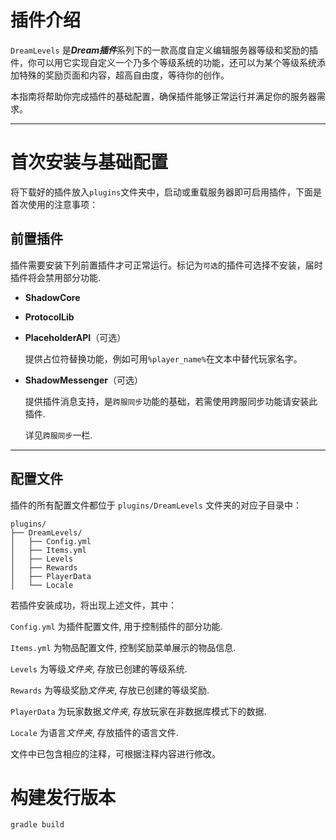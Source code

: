 # 插件介绍

`DreamLevels` 是***Dream插件***系列下的一款高度自定义编辑服务器等级和奖励的插件，你可以用它实现自定义一个乃多个等级系统的功能，还可以为某个等级系统添加特殊的奖励页面和内容，超高自由度，等待你的创作。

本指南将帮助你完成插件的基础配置，确保插件能够正常运行并满足你的服务器需求。

---

# 首次安装与基础配置

将下载好的插件放入`plugins`文件夹中，启动或重载服务器即可启用插件，下面是首次使用的注意事项：

## 前置插件

插件需要安装下列前置插件才可正常运行。标记为`可选`的插件可选择不安装，届时插件将会禁用部分功能.

- **ShadowCore**

- **ProtocolLib**

- **PlaceholderAPI**（可选）
  
  提供占位符替换功能，例如可用`%player_name%`在文本中替代玩家名字。

- **ShadowMessenger**（可选）
  
  提供插件消息支持，是`跨服同步`功能的基础，若需使用跨服同步功能请安装此插件.
  
  详见`跨服同步`一栏.

------

## 配置文件

插件的所有配置文件都位于 `plugins/DreamLevels` 文件夹的对应子目录中：

```
plugins/
├── DreamLevels/
│   ├── Config.yml
│   ├── Items.yml
│   ├── Levels
│   ├── Rewards
│   ├── PlayerData
│   └── Locale
```

若插件安装成功，将出现上述文件，其中：

`Config.yml`  为插件配置文件, 用于控制插件的部分功能.

`Items.yml`  为物品配置文件, 控制奖励菜单展示的物品信息.

`Levels`  为等级*文件夹*, 存放已创建的等级系统.

`Rewards`  为等级奖励*文件夹*, 存放已创建的等级奖励.

`PlayerData`  为玩家数据*文件夹*, 存放玩家在非数据库模式下的数据.

`Locale`  为语言*文件夹*, 存放插件的语言文件.

文件中已包含相应的注释，可根据注释内容进行修改。

# 构建发行版本

```bash
gradle build
```